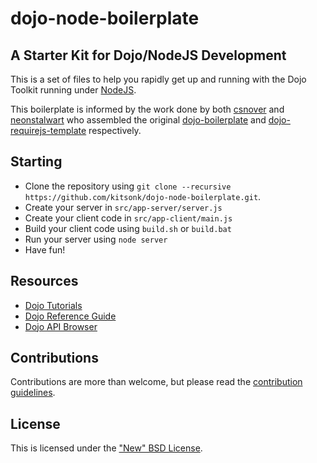 # dojo-node-boilerplate
## A Starter Kit for Dojo/NodeJS Development

This is a set of files to help you rapidly get up and running with the Dojo Toolkit running under [NodeJS][node].

This boilerplate is informed by the work done by both [csnover][csnover] and [neonstalwart][neonstalwart] who
assembled the original [dojo-boilerplate][db] and [dojo-requirejs-template][drt] respectively.

## Starting

 * Clone the repository using ``git clone --recursive https://github.com/kitsonk/dojo-node-boilerplate.git``.
 * Create your server in ``src/app-server/server.js``
 * Create your client code in ``src/app-client/main.js``
 * Build your client code using ``build.sh`` or ``build.bat``
 * Run your server using ``node server``
 * Have fun!

## Resources

 * [Dojo Tutorials][tutorials]
 * [Dojo Reference Guide][reference]
 * [Dojo API Browser][api]

## Contributions

Contributions are more than welcome, but please read the [contribution guidelines][contrib].

## License

This is licensed under the ["New" BSD License][license].

[node]: http://nodejs.org/
[db]: https://github.com/csnover/dojo-boilerplate/
[drt]: https://github.com/neonstalwart/dojo-requirejs-template/
[csnover]: https://github.com/csnover
[neonstalwart]: https://github.com/neonstalwart
[license]: https://github.com/kitsonk/dojo-node-boilerplate/blob/master/LICENSE
[tutorials]: http://dojotoolkit.org/documentation/
[reference]: http://dojotoolkit.org/reference-guide/
[api]: http://dojotoolkit.org/api/
[contrib]: https://github.com/kitsonk/dojo-node-boilerplate/blob/master/CONTRIBUTING.md